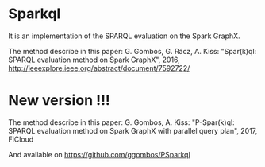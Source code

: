 # Sparkql
It is an implementation of the SPARQL evaluation on the Spark GraphX.

The method describe in this paper: G. Gombos, G. Rácz, A. Kiss: "Spar(k)ql: SPARQL evaluation method on Spark GraphX", 2016, http://ieeexplore.ieee.org/abstract/document/7592722/

# New version !!!

The method describe in this paper: G. Gombos, A. Kiss: "P-Spar(k)ql: SPARQL evaluation method on Spark
GraphX with parallel query plan", 2017, FiCloud

And available on 
https://github.com/ggombos/PSparkql
